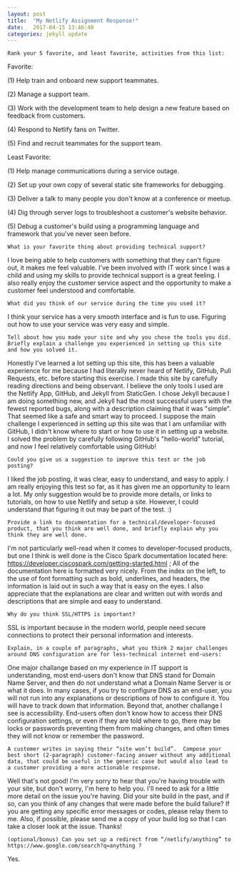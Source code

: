 ```yaml
---
layout: post
title:  "My Netlify Assignment Response!"
date:   2017-04-15 13:46:40
categories: jekyll update
---
```


`Rank your 5 favorite, and least favorite, activities from this list:`

Favorite:

(1) Help train and onboard new support teammates.

(2) Manage a support team.

(3) Work with the development team to help design a new feature based on feedback from customers.

(4) Respond to Netlify fans on Twitter.

(5) Find and recruit teammates for the support team.


Least Favorite:

(1) Help manage communications during a service outage.

(2) Set up your own copy of several static site frameworks for debugging.

(3) Deliver a talk to many people you don't know at a conference or meetup.

(4) Dig through server logs to troubleshoot a customer's website behavior.

(5) Debug a customer's build using a programming language and framework that you've never seen before.


`What is your favorite thing about providing technical support?`

I love being able to help customers with something that they can't figure out, it makes me feel valuable. I've been involved with IT work since I was a child and using my skills to provide technical support is a great feeling. I also really enjoy the customer service aspect and the opportunity to make a customer feel understood and comfortable.


`What did you think of our service during the time you used it?`

I think your service has a very smooth interface and is fun to use. Figuring out how to use your service was very easy and simple.


`Tell about how you made your site and why you chose the tools you did.  Briefly explain a challenge you experienced in setting up this site and how you solved it.`

Honestly I've learned a lot setting up this site, this has been a valuable experience for me because I had literally never heard of Netlify, GitHub, Pull Requests, etc. before starting this exercise. I made this site by carefully reading directions and being observant. I believe the only tools I used are the Netlify App, GitHub, and Jekyll from StaticGen. I chose Jekyll because I am doing something new, and Jekyll had the most successful users with the fewest reported bugs, along with a description claiming that it was "simple". That seemed like a safe and smart way to proceed. I suppose the main challenge I experienced in setting up this site was that I am unfamiliar with GitHub, I didn't know where to start or how to use it in setting up a website. I solved the problem by carefully following GitHub's "hello-world" tutorial, and now I feel relatively comfortable using GitHub!


`Could you give us a suggestion to improve this test or the job posting?`

I liked the job posting, it was clear, easy to understand, and easy to apply. I am really enjoying this test so far, as it has given me an opportunity to learn a lot. My only suggestion would be to provide more details, or links to tutorials, on how to use Netlify and setup a site. However, I could understand that figuring it out may be part of the test. :)


`Provide a link to documentation for a technical/developer-focused product, that you think are well done, and briefly explain why you think they are well done.`

I'm not particularly well-read when it comes to developer-focused products, but one I think is well done is the Cisco Spark documentation located here: https://developer.ciscospark.com/getting-started.html ; All of the documentation here is formatted very nicely. From the index on the left, to the use of font formatting such as bold, underlines, and headers, the information is laid out in such a way that is easy on the eyes. I also appreciate that the explanations are clear and written out with words and descriptions that are simple and easy to understand.

`Why do you think SSL/HTTPS is important?`

SSL is important because in the modern world, people need secure connections to protect their personal information and interests.


`Explain, in a couple of paragraphs, what you think 2 major challenges around DNS configuration are for less-technical internet end-users:`

One major challange based on my experience in IT support is understanding, most end-users don't know that DNS stand for Domain Name Server, and then do not understand what a Domain Name Server is or what it does. In many cases, if you try to configure DNS as an end-user, you will not run into any explanations or descriptions of how to configure it. You will have to track down that information. Beyond that, another challange I see is accessibility. End-users often don't know how to access their DNS configuration settings, or even if they are told where to go, there may be locks or passwords preventing them from making changes, and often times they will not know or remember the password.

`A customer writes in saying their “site won’t build”.  Compose your best short (2-paragraph) customer-facing answer without any additional data, that could be useful in the generic case but would also lead to a customer providing a more actionable response.`

Well that's not good! I'm very sorry to hear that you're having trouble with your site, but don't worry, I'm here to help you. I'll need to ask for a little more detail on the issue you're having. Did your site build in the past, and if so, can you think of any changes that were made before the build failure? If you are getting any specific error messages or codes, please relay them to me. Also, if possible, please send me a copy of your build log so that I can take a closer look at the issue. Thanks!

`(optional/bonus) Can you set up a redirect from “/netlify/anything” to https://www.google.com/search?q=anything ?`

Yes.
